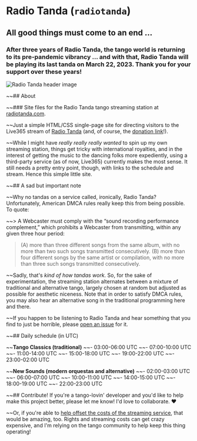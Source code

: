 # Radio Tanda (`radiotanda`)

## All good things must come to an end ...

### After three years of Radio Tanda, the tango world is returning to its pre-pandemic vibrancy ... and with that, Radio Tanda will be playing its last tanda on March 22, 2023. Thank you for your support over these years!

![Radio Tanda header image](https://repository-images.githubusercontent.com/266480642/7856f580-9d54-11ea-8369-47fe2d00e44b)

~~## About

~~### Site files for the Radio Tanda tango streaming station at [radiotanda.com](http://www.radiotanda.com).

~~Just a simple HTML/CSS single-page site for directing visitors to the Live365 stream of [Radio Tanda](http://www.radiotanda.com) (and, of course, the [donation link](https://ko-fi.com/radiotanda)!). 

~~While I might have *really really really wanted* to spin up my own streaming station, things get tricky with international royalties, and in the interest of getting the music to the dancing folks more expediently, using a third-party service (as of now, Live365) currently makes the most sense. It still needs a pretty entry point, though, with links to the schedule and stream. Hence this simple little site.

~~## A sad but important note

~~Why no tandas on a service called, ironically, Radio Tanda? Unfortunately, American DMCA rules really keep this from being possible. To quote:

~~> A Webcaster must comply with the “sound recording performance complement,” which prohibits a Webcaster from transmitting, within any given three hour period:
> (A) more than three different songs from the same album, with no more than two such songs transmitted consecutively.
> (B) more than four different songs by the same artist or compilation, with no more than three such songs transmitted consecutively.

~~Sadly, that's *kind of how tandas work*. So, for the sake of experimentation, the streaming station alternates between a mixture of traditional and alternative tango, largely chosen at random but adjusted as possible for aesthetic niceness. Note that in order to satisfy DMCA rules, you may also hear an alternative song in the traditional programming here and there.

~~If you happen to be listening to Radio Tanda and hear something that you find to just be horrible, please [open an issue](https://github.com/jessicaschilling/radiotanda/issues/new?assignees=jessicaschilling&labels=&template=song-problem.md&title=Incorrect%2Fawful+song%3A+%28song+title+here%29) for it.

~~## Daily schedule (in UTC)

~~**Tango Classics (traditional)**
~~- 03:00-06:00 UTC
~~- 07:00-10:00 UTC
~~- 11:00-14:00 UTC
~~- 15:00-18:00 UTC
~~- 19:00-22:00 UTC
~~- 23:00-02:00 UTC

~~**New Sounds (modern orquestas and alternative)**
~~- 02:00-03:00 UTC
~~- 06:00-07:00 UTC
~~- 10:00-11:00 UTC
~~- 14:00-15:00 UTC
~~- 18:00-19:00 UTC
~~- 22:00-23:00 UTC

~~## Contribute!
If you're a tango-lovin' developer and you'd like to help make this project better, please let me know! I'd love to collaborate. :heart:

~~Or, if you're able to [help offset the costs of the streaming service](https://ko-fi.com/radiotanda), that would be amazing, too. Rights and streaming costs can get crazy expensive, and I'm relying on the tango community to help keep this thing operating!
